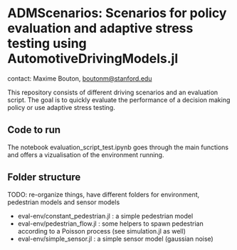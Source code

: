 # ADMScenarios: Scenarios for policy evaluation and adaptive stress testing using AutomotiveDrivingModels.jl

contact: Maxime Bouton, [boutonm@stanford.edu](boutonm@stanford.edu)

This repository consists of different driving scenarios and an evaluation script. The goal is to
quickly evaluate the performance of a decision making policy or use adaptive stress testing.

## Code to run

The notebook evaluation_script_test.ipynb goes through the main functions and offers a vizualisation
of the environment running.


## Folder structure

TODO: re-organize things, have different folders for environment, pedestrian models and sensor models

- eval-env/constant_pedestrian.jl : a simple pedestrian model
- eval-env/pedestrian_flow.jl : some helpers to spawn pedestrian according to a Poisson process (see simulation.jl as well)
- eval-env/simple_sensor.jl : a simple sensor model (gaussian noise)
